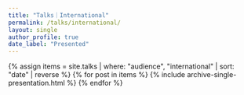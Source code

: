 ```yaml
---
title: "Talks｜International"
permalink: /talks/international/
layout: single
author_profile: true
date_label: "Presented"
---
```

<div class="entries-list">
{% assign items = site.talks | where: "audience", "international" | sort: "date" | reverse %}
{% for post in items %}
  {% include archive-single-presentation.html %}
{% endfor %}
</div>

